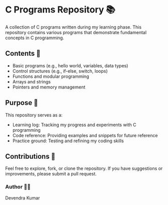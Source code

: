 # C Programs Repository 📚

A collection of C programs written during my learning phase. This repository contains various programs that demonstrate fundamental concepts in C programming.

## Contents 📁
- Basic programs (e.g., hello world, variables, data types)
- Control structures (e.g., if-else, switch, loops)
- Functions and modular programming
- Arrays and strings
- Pointers and memory management

## Purpose 🤔
This repository serves as a:

- Learning log: Tracking my progress and experiments with C programming
- Code reference: Providing examples and snippets for future reference
- Practice ground: Testing and refining my coding skills


## Contributions 🤝
Feel free to explore, fork, or clone the repository. If you have suggestions or improvements, please submit a pull request.

### Author 👨‍💻
Devendra Kumar 
